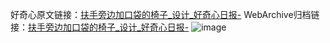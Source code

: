 好奇心原文链接：[扶手旁边加口袋的椅子_设计_好奇心日报-](https://www.qdaily.com/articles/2273.html)
WebArchive归档链接：[扶手旁边加口袋的椅子_设计_好奇心日报-](http://web.archive.org/web/20190623150954/https://www.qdaily.com/articles/2273.html)
![image](http://ww3.sinaimg.cn/large/007d5XDpgy1g3vbya79ukj30u0344n84)